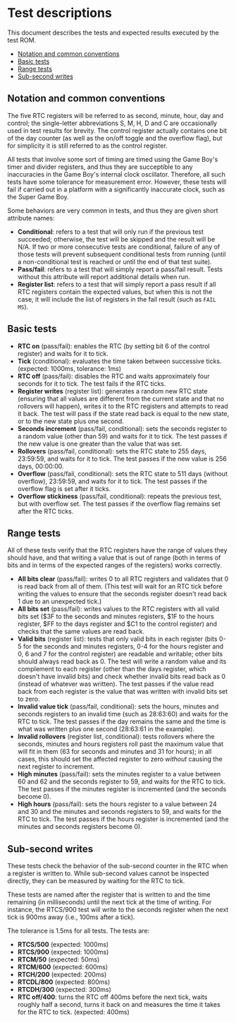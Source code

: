 # Test descriptions

This document describes the tests and expected results executed by the test ROM.

* [Notation and common conventions](#notation-and-common-conventions)
* [Basic tests](#basic-tests)
* [Range tests](#range-tests)
* [Sub-second writes](#sub-second-writes)

## Notation and common conventions

The five RTC registers will be referred to as second, minute, hour, day and control; the single-letter abbreviations
S, M, H, D and C are occasionally used in test results for brevity. The control register actually contains one bit of
the day counter (as well as the on/off toggle and the overflow flag), but for simplicity it is still referred to as
the control register.

All tests that involve some sort of timing are timed using the Game Boy's timer and divider registers, and thus they
are succeptible to any inaccuracies in the Game Boy's internal clock oscillator. Therefore, all such tests have some
tolerance for measurement error. However, these tests will fail if carried out in a platform with a significantly
inaccurate clock, such as the Super Game Boy.

Some behaviors are very common in tests, and thus they are given short attribute names:

* **Conditional**: refers to a test that will only run if the previous test succeeded; otherwise, the test will be
  skipped and the result will be N/A. If two or more consecutive tests are conditional, failure of any of those tests
  will prevent subsequent conditional tests from running (until a non-conditional test is reached or until the end of
  that test suite).
* **Pass/fail**: refers to a test that will simply report a pass/fail result. Tests without this attribute will report
  additional details when run.
* **Register list**: refers to a test that will simply report a pass result if all RTC registers contain the expected
  values, but when this is not the case, it will include the list of registers in the fail result (such as `FAIL MS`).

## Basic tests

* **RTC on** (pass/fail): enables the RTC (by setting bit 6 of the control register) and waits for it to tick.
* **Tick** (conditional): evaluates the time taken between successive ticks. (expected: 1000ms, tolerance: 1ms)
* **RTC off** (pass/fail): disables the RTC and waits approximately four seconds for it to tick. The test fails if the
  RTC ticks.
* **Register writes** (register list): generates a random new RTC state (ensuring that all values are different from
  the current state and that no rollovers will happen), writes it to the RTC registers and attempts to read it back.
  The test will pass if the state read back is equal to the new state, or to the new state plus one second.
* **Seconds increment** (pass/fail, conditional): sets the seconds register to a random value (other than 59) and
  waits for it to tick. The test passes if the new value is one greater than the value that was set.
* **Rollovers** (pass/fail, conditional): sets the RTC state to 255 days, 23:59:59, and waits for it to tick. The test
  passes if the new value is 256 days, 00:00:00.
* **Overflow** (pass/fail, conditional): sets the RTC state to 511 days (without overflow), 23:59:59, and waits for it
  to tick. The test passes if the overflow flag is set after it ticks.
* **Overflow stickiness** (pass/fail, conditional): repeats the previous test, but with overflow set. The test passes
  if the overflow flag remains set after the RTC ticks.

## Range tests

All of these tests verify that the RTC registers have the range of values they should have, and that writing a value
that is out of range (both in terms of bits and in terms of the expected ranges of the registers) works correctly.

* **All bits clear** (pass/fail): writes 0 to all RTC registers and validates that 0 is read back from all of them.
  (This test will wait for an RTC tick before writing the values to ensure that the seconds register doesn't read back
  1 due to an unexpected tick.)
* **All bits set** (pass/fail): writes values to the RTC registers with all valid bits set ($3F to the seconds and
  minutes registers, $1F to the hours register, $FF to the days register and $C1 to the control register) and checks
  that the same values are read back.
* **Valid bits** (register list): tests that only valid bits in each register (bits 0-5 for the seconds and minutes
  registers, 0-4 for the hours register and 0, 6 and 7 for the control register) are readable and writable; other bits
  should always read back as 0. The test will write a random value and its complement to each register (other than the
  days register, which doesn't have invalid bits) and check whether invalid bits read back as 0 (instead of whatever
  was written). The test passes if the value read back from each register is the value that was written with invalid
  bits set to zero.
* **Invalid value tick** (pass/fail, conditional): sets the hours, minutes and seconds registers to an invalid time
  (such as 28:63:60) and waits for the RTC to tick. The test passes if the day remains the same and the time is what
  was written plus one second (28:63:61 in the example).
* **Invalid rollovers** (register list, conditional): tests rollovers where the seconds, minutes and hours registers
  roll past the maximum value that will fit in them (63 for seconds and minutes and 31 for hours); in all cases, this
  should set the affected register to zero _without_ causing the next register to increment.
* **High minutes** (pass/fail): sets the minutes register to a value between 60 and 62 and the seconds register to 59,
  and waits for the RTC to tick. The test passes if the minutes register is incremented (and the seconds become 0).
* **High hours** (pass/fail): sets the hours register to a value between 24 and 30 and the minutes and seconds
  registers to 59, and waits for the RTC to tick. The test passes if the hours register is incremented (and the
  minutes and seconds registers become 0).

## Sub-second writes

These tests check the behavior of the sub-second counter in the RTC when a register is written to. While sub-second
values cannot be inspected directly, they can be measured by waiting for the RTC to tick.

These tests are named after the register that is written to and the time remaining (in milliseconds) until the next
tick at the time of writing. For instance, the RTCS/900 test will write to the seconds register when the next tick is
900ms away (i.e., 100ms after a tick).

The tolerance is 1.5ms for all tests. The tests are:

* **RTCS/500** (expected: 1000ms)
* **RTCS/900** (expected: 1000ms)
* **RTCM/50** (expected: 50ms)
* **RTCM/600** (expected: 600ms)
* **RTCH/200** (expected: 200ms)
* **RTCDL/800** (expected: 800ms)
* **RTCDH/300** (expected: 300ms)
* **RTC off/400**: turns the RTC off 400ms before the next tick, waits roughly half a second, turns it back on and
  measures the time it takes for the RTC to tick. (expected: 400ms)
